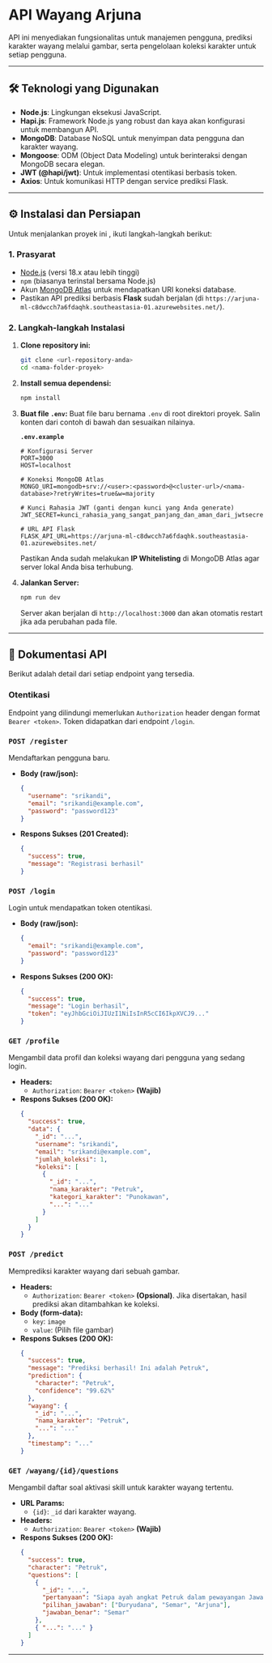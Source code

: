 # API Wayang Arjuna

API ini menyediakan fungsionalitas untuk manajemen pengguna, prediksi karakter wayang melalui gambar, serta pengelolaan koleksi karakter untuk setiap pengguna.

---

## 🛠️ Teknologi yang Digunakan

- **Node.js**: Lingkungan eksekusi JavaScript.
- **Hapi.js**: Framework Node.js yang robust dan kaya akan konfigurasi untuk membangun API.
- **MongoDB**: Database NoSQL untuk menyimpan data pengguna dan karakter wayang.
- **Mongoose**: ODM (Object Data Modeling) untuk berinteraksi dengan MongoDB secara elegan.
- **JWT (@hapi/jwt)**: Untuk implementasi otentikasi berbasis token.
- **Axios**: Untuk komunikasi HTTP dengan service prediksi Flask.

---

## ⚙️ Instalasi dan Persiapan

Untuk menjalankan proyek ini , ikuti langkah-langkah berikut:

### 1. Prasyarat

- [Node.js](https://nodejs.org/) (versi 18.x atau lebih tinggi)
- `npm` (biasanya terinstal bersama Node.js)
- Akun [MongoDB Atlas](https://www.mongodb.com/cloud/atlas) untuk mendapatkan URI koneksi database.
- Pastikan API prediksi berbasis **Flask** sudah berjalan (di `https://arjuna-ml-c8dwcch7a6fdaqhk.southeastasia-01.azurewebsites.net/`).

### 2. Langkah-langkah Instalasi

1.  **Clone repository ini:**

    ```bash
    git clone <url-repository-anda>
    cd <nama-folder-proyek>
    ```

2.  **Install semua dependensi:**

    ```bash
    npm install
    ```

3.  **Buat file `.env`:**
    Buat file baru bernama `.env` di root direktori proyek. Salin konten dari contoh di bawah dan sesuaikan nilainya.

    **`.env.example`**

    ```env
    # Konfigurasi Server
    PORT=3000
    HOST=localhost

    # Koneksi MongoDB Atlas
    MONGO_URI=mongodb+srv://<user>:<password>@<cluster-url>/<nama-database>?retryWrites=true&w=majority

    # Kunci Rahasia JWT (ganti dengan kunci yang Anda generate)
    JWT_SECRET=kunci_rahasia_yang_sangat_panjang_dan_aman_dari_jwtsecret_com

    # URL API Flask
    FLASK_API_URL=https://arjuna-ml-c8dwcch7a6fdaqhk.southeastasia-01.azurewebsites.net/
    ```

    Pastikan Anda sudah melakukan **IP Whitelisting** di MongoDB Atlas agar server lokal Anda bisa terhubung.

4.  **Jalankan Server:**
    ```bash
    npm run dev
    ```
    Server akan berjalan di `http://localhost:3000` dan akan otomatis restart jika ada perubahan pada file.

---

## 📖 Dokumentasi API

Berikut adalah detail dari setiap endpoint yang tersedia.

### Otentikasi

Endpoint yang dilindungi memerlukan `Authorization` header dengan format `Bearer <token>`. Token didapatkan dari endpoint `/login`.

### **`POST /register`**

Mendaftarkan pengguna baru.

- **Body (raw/json):**
  ```json
  {
    "username": "srikandi",
    "email": "srikandi@example.com",
    "password": "password123"
  }
  ```
- **Respons Sukses (201 Created):**
  ```json
  {
    "success": true,
    "message": "Registrasi berhasil"
  }
  ```

### **`POST /login`**

Login untuk mendapatkan token otentikasi.

- **Body (raw/json):**
  ```json
  {
    "email": "srikandi@example.com",
    "password": "password123"
  }
  ```
- **Respons Sukses (200 OK):**
  ```json
  {
    "success": true,
    "message": "Login berhasil",
    "token": "eyJhbGciOiJIUzI1NiIsInR5cCI6IkpXVCJ9..."
  }
  ```

### **`GET /profile`**

Mengambil data profil dan koleksi wayang dari pengguna yang sedang login.

- **Headers:**
  - `Authorization`: `Bearer <token>` **(Wajib)**
- **Respons Sukses (200 OK):**
  ```json
  {
    "success": true,
    "data": {
      "_id": "...",
      "username": "srikandi",
      "email": "srikandi@example.com",
      "jumlah_koleksi": 1,
      "koleksi": [
        {
          "_id": "...",
          "nama_karakter": "Petruk",
          "kategori_karakter": "Punokawan",
          "...": "..."
        }
      ]
    }
  }
  ```

### **`POST /predict`**

Memprediksi karakter wayang dari sebuah gambar.

- **Headers:**
  - `Authorization`: `Bearer <token>` **(Opsional)**. Jika disertakan, hasil prediksi akan ditambahkan ke koleksi.
- **Body (form-data):**
  - `key`: `image`
  - `value`: (Pilih file gambar)
- **Respons Sukses (200 OK):**
  ```json
  {
    "success": true,
    "message": "Prediksi berhasil! Ini adalah Petruk",
    "prediction": {
      "character": "Petruk",
      "confidence": "99.62%"
    },
    "wayang": {
      "_id": "...",
      "nama_karakter": "Petruk",
      "...": "..."
    },
    "timestamp": "..."
  }
  ```

### **`GET /wayang/{id}/questions`**

Mengambil daftar soal aktivasi skill untuk karakter wayang tertentu.

- **URL Params:**
  - `{id}`: `_id` dari karakter wayang.
- **Headers:**
  - `Authorization`: `Bearer <token>` **(Wajib)**
- **Respons Sukses (200 OK):**
  ```json
  {
    "success": true,
    "character": "Petruk",
    "questions": [
      {
        "_id": "...",
        "pertanyaan": "Siapa ayah angkat Petruk dalam pewayangan Jawa?",
        "pilihan_jawaban": ["Duryudana", "Semar", "Arjuna"],
        "jawaban_benar": "Semar"
      },
      { "...": "..." }
    ]
  }
  ```

---
